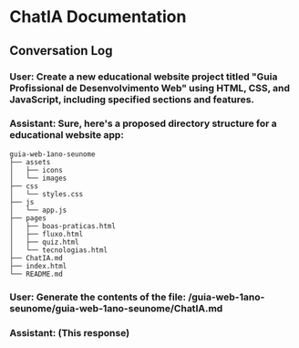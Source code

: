 # ChatIA Documentation

## Conversation Log

### User: Create a new educational website project titled "Guia Profissional de Desenvolvimento Web" using HTML, CSS, and JavaScript, including specified sections and features.

### Assistant: Sure, here's a proposed directory structure for a educational website app:
```
guia-web-1ano-seunome
├── assets
│   ├── icons
│   └── images
├── css
│   └── styles.css
├── js
│   └── app.js
├── pages
│   ├── boas-praticas.html
│   ├── fluxo.html
│   ├── quiz.html
│   └── tecnologias.html
├── ChatIA.md
├── index.html
└── README.md
```

### User: Generate the contents of the file: /guia-web-1ano-seunome/guia-web-1ano-seunome/ChatIA.md

### Assistant: (This response)